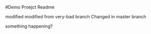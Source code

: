 #Demo Proejct Readme

modified
modified from very-bad branch
Changed in master branch

something happening?